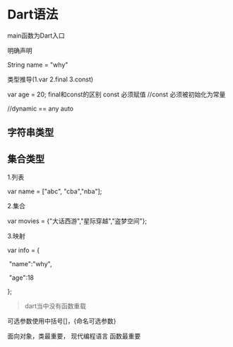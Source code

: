 # Dart语法

main函数为Dart入口

明确声明

String name = "why"

类型推导(1.var 2.final 3.const)

var age = 20;
final和const的区别
const 必须赋值
 //const 必须被初始化为常量

//dynamic == any auto





## 字符串类型

## 集合类型

1.列表

var name = ["abc", "cba","nba"];

2.集合

var movies = {"大话西游","星际穿越","盗梦空间"};

3.映射

var info = {

​	"name":"why",

​	"age":18

};

>   dart当中没有函数重载

可选参数使用中括号[]，{命名可选参数}

面向对象，类最重要， 现代编程语言 函数最重要